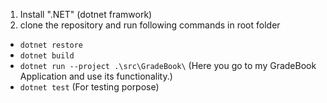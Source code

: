 
1. Install ".NET" (dotnet framwork)
2. clone the repository and run following commands in root folder 

- `dotnet restore`
- `dotnet build`
- `dotnet run --project .\src\GradeBook\` (Here you go to my GradeBook Application and use its functionality.)
- `dotnet test` (For testing porpose)